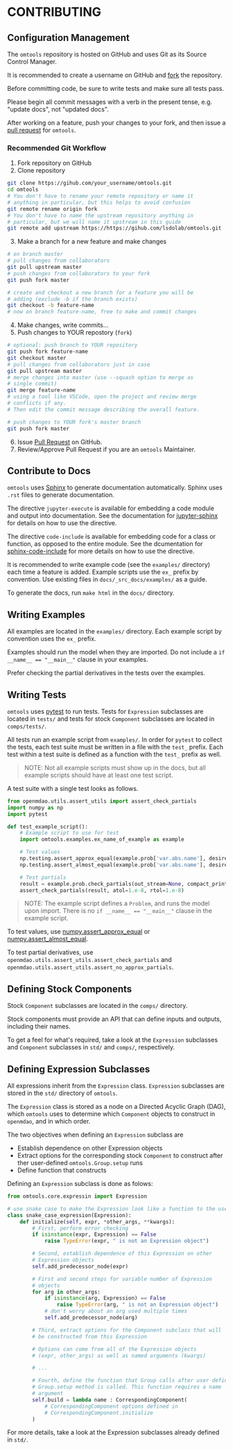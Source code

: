 # CONTRIBUTING

## Configuration Management

The `omtools` repository is hosted on GitHub and uses Git as its Source
Control Manager.

It is recommended to create a username on GitHub and
[fork](https://guides.github.com/activities/forking/) the repository.

Before committing code, be sure to write tests and make sure all tests
pass.

Please begin all commit messages with a verb in the present tense, e.g.
"update docs", not "updated docs".

After working on a feature, push your changes to your fork, and then
issue a
[pull request](https://docs.github.com/en/free-pro-team@latest/desktop/contributing-and-collaborating-using-github-desktop/creating-an-issue-or-pull-request#creating-a-pull-request)
for `omtools`.

### Recommended Git Workflow

1. Fork repository on GitHub
2. Clone repository

```sh
git clone https://gihub.com/your_username/omtools.git
cd omtools
# You don't have to rename your remote repository or name it
# anything in particular, but this helps to avoid confusion
git remote rename origin fork
# You don't have to name the upstream repository anything in
# particular, but we will name it upstream in this guide
git remote add upstream https://https://gihub.com/lsdolab/omtools.git
```

3. Make a branch for a new feature and make changes

```sh
# on branch master
# pull changes from collaborators
git pull upstream master
# push changes from collaborators to your fork
git push fork master

# create and checkout a new branch for a feature you will be
# adding (exclude -b if the branch exists)
git checkout -b feature-name
# now on branch feature-name, free to make and commit changes
```

4. Make changes, write commits...
5. Push changes to YOUR repostory (`fork`)

```sh
# optional: push branch to YOUR repository
git push fork feature-name
git checkout master
# pull changes from collaborators just in case
git pull upstream master
# merge changes into master (use --squash option to merge as
# single commit)
git merge feature-name
# using a tool like VSCode, open the project and review merge
# conflicts if any.
# Then edit the commit message describing the overall feature.

# push changes to YOUR fork's master branch
git push fork master
```

6. Issue [Pull
   Request](https://docs.github.com/en/free-pro-team@latest/desktop/contributing-and-collaborating-using-github-desktop/creating-an-issue-or-pull-request#creating-a-pull-request)
   on GitHub.
7. Review/Approve Pull Request if you are an `omtools` Maintainer.

## Contribute to Docs

`omtools` uses [Sphinx](https://www.sphinx-doc.org/en/master/) to
generate documentation automatically.
Sphinx uses `.rst` files to generate documentation.

The directive `jupyter-execute` is available for embedding a code
module and output into documentation. See the documentation for
[jupyter-sphinx](https://jupyter-sphinx.readthedocs.io/en/latest/) for
details on how to use the directive.

The directive `code-include` is available for embedding code for a class
or function, as opposed to the entire module. See the dcumentation for
[sphinx-code-include](https://sphinx-code-include.readthedocs.io/en/latest/index.html)
for more details on how to use the directive.

It is recommended to write example code (see the `examples/` directory)
each time a feature is added.
Example scripts use the `ex_` prefix by convention.
Use existing files in `docs/_src_docs/examples/` as a guide.

To generate the docs, run `make html` in the `docs/` directory.

## Writing Examples

All examples are located in the `examples/` directory.
Each example script by convention uses the `ex_` prefix.

Examples should run the model when they are imported.
Do not include a `if __name__ == "__main__"` clause in your examples.

Prefer checking the partial derivatives in the tests over the examples.

## Writing Tests

`omtools` uses [pytest](https://docs.pytest.org/en/latest/) to run tests.
Tests for `Expression` subclasses are located in `tests/` and tests for
stock `Component` subclasses are located in `comps/tests/`.

All tests run an example script from `examples/`.
In order for `pytest` to collect the tests, each test suite must be
written in a file with the `test_` prefix.
Each test within a test suite is defined as a function with the `test_`
prefix as well.

> NOTE: Not all example scripts must show up in the docs, but all
> example scripts should have at least one test script.

A test suite with a single test looks as follows.

```py
from openmdao.utils.assert_utils import assert_check_partials
import numpy as np
import pytest

def test_example_script():
    # Example script to use for test
    import omtools.examples.ex_name_of_example as example

    # Test values
    np.testing.assert_approx_equal(example.prob['var.abs.name'], desired_val)
    np.testing.assert_almost_equal(example.prob['var.abs.name'], desired_val)

    # Test partials
    result = example.prob.check_partials(out_stream=None, compact_print=True)
    assert_check_partials(result, atol=1.e-8, rtol=1.e-8)
```

> NOTE: The example script defines a `Problem`, and runs the model upon
> import. There is no `if __name__ == "__main__"` clause in the example
> script.

To test values, use
[numpy.assert_approx_equal](https://numpy.org/doc/stable/reference/generated/numpy.testing.assert_approx_equal.html)
or
[numpy.assert_almost_equal](https://numpy.org/doc/stable/reference/generated/numpy.testing.assert_almost_equal.html).

To test partial derivatives, use
`openmdao.utils.assert_utils.assert_check_partials` and
`openmdao.utils.assert_utils.assert_no_approx_partials`.

## Defining Stock Components

Stock `Component` subclasses are located in the `comps/` directory.

Stock components must provide an API that can define inputs and outputs,
including their names.

To get a feel for what's required, take a look at the `Expression`
subclasses and `Component` subclasses in `std/` and `comps/`,
respectively.

## Defining Expression Subclasses

All expressions inherit from the `Expression` class.
`Expression` subclasses are stored in the `std/` directory of `omtools`.

The `Expression` class is stored as a node on a Directed Acyclic Graph
(DAG), which `omtools` uses to determine which `Component` objects to
construct in `openmdao`, and in which order.

The two objectives when defining an `Expression` subclass are

- Establish dependence on other Expression objects
- Extract options for the corresponding stock `Component` to construct
  after ther user-defined `omtools.Group.setup` runs
- Define function that constructs

Defining an `Expression` subclass is done as folows:

```py
from omtools.core.expressin import Expression

# use snake case to make the Expression look like a function to the user
class snake_case_expression(Expression):
    def initialize(self, expr, *other_args, **kwargs):
        # First, perform error checking
        if isinstance(expr, Expression) == False
            raise TypeError(expr, " is not an Expression object")

        # Second, establish dependence of this Expression on other
        # Expression objects
        self.add_predecessor_node(expr)

        # First and second steps for variable number of Expression
        # objects
        for arg in other_args:
            if isinstance(arg, Expression) == False
                raise TypeError(arg, " is not an Expression object")
            # don't worry about an arg used multiple times
            self.add_predecessor_node(arg)

        # Third, extract options for the Component subclass that will
        # be constructed from this Expression

        # Options can come from all of the Expression objects
        # (expr, other_args) as well as named arguments (kwargs)

        # ...

        # Fourth, define the function that Group calls after user defined
        # Group.setup method is called. This function requires a name
        # argument
        self.build = lambda name : CorrespondingComponent(
            # CorrespondingComponent options defined in
            # CorrespondingComponent.initialize
        )
```

For more details, take a look at the Expression subclasses already
defined in `std/`.
